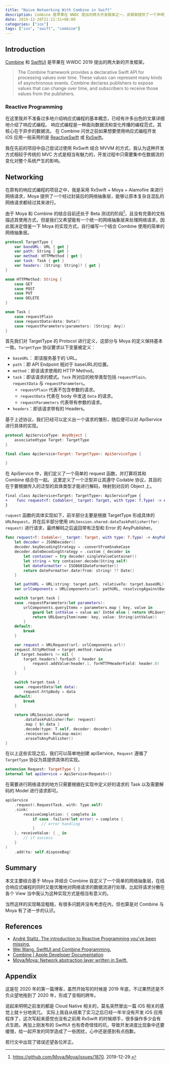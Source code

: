 ```yaml
---
title: "Naive Networking With Combine in Swift"
description: Combine 是苹果在 WWDC 提出的两大开发框架之一，该框架提供了一个声明式的 Swift API 去处理异步的事件。本文主要结合基于 Moya 并结合 Combine 自定义了一个简单的网络抽象层，在结合响应式编程的同时又能优雅地对网络请求的数据流进行处理。
date: 2019-12-28T21:22:51+08:00
categories: ["ios"]
tags: ["ios", "swift", "combine"]
---
```


## Introduction

[Combine](https://developer.apple.com/documentation/combine) 和 [SwiftUI](https://developer.apple.com/xcode/swiftui/) 是苹果在 WWDC 2019 提出的两大新的开发框架。

> The Combine framework provides a declarative Swift API for processing values over time. These values can represent many kinds of asynchronous events. Combine declares publishers to expose values that can change over time, and subscribers to receive those values from the publishers.

### Reactive Programming

在这里我并不准备过多地介绍响应式编程的基本概念，已经有许多出色的文章详细地介绍了响应式编程。
响应式编程是一种面向数据流和变化传播的编程范式，其核心在于异步的数据流。
在 Combine 问世之前如果想要使用响应式编程开发 iOS 应用一般采用的是 [ReactiveSwift](https://github.com/ReactiveCocoa/ReactiveSwift) 或 [RxSwift](https://github.com/ReactiveX/RxSwift)。

我在先前的项目中自己尝试过使用 RxSwift 结合 MVVM 的方式，我认为这种开发方式相较于传统的 MVC 方式是相当有魅力的，开发过程中只需要集中在数据流的变化对整个系统产生的影响。

## Networking

在原有的响应式编程的项目之中，我是采用 RxSwift + Moya + Alamofire 来进行网络请求，Moya 提供了一个经过封装后的网络抽象层，能够让原本复杂且混乱的网络请求都经过其来进行。

由于 Moya 和 Combine 的结合目前还处于 Beta 测试的阶段[^1]，且没有完善的文档描述其使用方式，但是我们又希望能有一个统一的网络抽象层来处理网络请求，因此我决定借鉴一下 Moya 的实现方式，自行编写一个结合 Combine 使用的简单的网络抽象层。

[^1]: https://github.com/Moya/Moya/issues/1870. 2019-12-29.

```swift
protocol TargetType {
    var baseURL: URL { get }
    var path: String { get }
    var method: HTTPMethod { get }
    var task: Task { get }
    var headers: [String: String]? { get }
}

enum HTTPMethod: String {
    case GET
    case POST
    case PUT
    case DELETE
}

enum Task {
    case requestPlain
    case requestData(data: Data?)
    case requestParameters(parameters: [String: Any])
}
```

首先我们对 TargetType 的 Protocol 进行定义，这部分与 Moya 的定义保持基本一致。`TargetType` 协议要求以下变量被定义：

- `baseURL`： 即该服务基于的 URL。
- `path`：即 API Endpoint 相对于 baseURL的位置。
- `method`：即该请求使用的 HTTP Method。
- `task`：即该请求的模式。`Task` 所对应的枚举类型包括 `requestPlain`、`requestData` 与 `requestParameters`。
  - `requestPlain` 代表不包含参数的请求。
  - `requestData` 代表在 body 中发送 `Data` 的请求。
  - `requestParameters` 代表带有参数的请求。
- `headers`：即该请求带有的 Headers。

基于上述协议，我们已经可以定义出一个请求的雏形，随后便可以对 ApiService 进行具体的实现。

```swift
protocol ApiServiceType: AnyObject {
    associatedtype Target: TargetType
}

final class ApiService<Target: TargetType>: ApiServiceType {

}
```

在 ApiService 中，我们定义了一个简单的 request 函数，并打算将其和 Combine 结合在一起。
这里定义了一个泛型并让其遵守 Codable 协议，其目的在于要根据传入的泛型的具体类型才能进行解码，映射到对应的 Object 上。

```diff
final class ApiService<Target: TargetType>: ApiServiceType {
+    func request<T: Codable>(_ target: Target, with type: T.Type) -> AnyPublisher<T, Error> { }
}
```

`ruquest` 函数的具体实现如下，前半部分主要是根据 TargetType 形成具体的 `URLRequest`，并在后半部分使用 `URLSession.shared.dataTaskPublisher(for: request)` 进行请求，最终解码之后返回带有泛型和 Error 的 AnyPublisher。

```swift
func request<T: Codable>(_ target: Target, with type: T.Type) -> AnyPublisher<T, Error> {
    let decoder = JSONDecoder()
    decoder.keyDecodingStrategy = .convertFromSnakeCase
    decoder.dateDecodingStrategy = .custom { decoder in
        let container = try decoder.singleValueContainer()
        let string = try container.decode(String.self)
        let dateFormatter = ISO8601DateFormatter()
        return dateFormatter.date(from: string) ?? Date()
    }

    let pathURL = URL(string: target.path, relativeTo: target.baseURL)!
    var urlComponents = URLComponents(url: pathURL, resolvingAgainstBaseURL: true)!

    switch target.task {
    case .requestParameters(let parameters):
        urlComponents.queryItems = parameters.map { key, value in
            guard let intValue = value as? Int64 else { return URLQueryItem(name: key, value: "") }
            return URLQueryItem(name: key, value: String(intValue))
        }
    default:
        break
    }

    var request = URLRequest(url: urlComponents.url!)
    request.httpMethod = target.method.rawValue
    if target.headers != nil {
        target.headers?.forEach { header in
            request.addValue(header.1, forHTTPHeaderField: header.0)
        }
    }

    switch target.task {
    case .requestData(let data):
        request.httpBody = data
    default:
        break
    }

    return URLSession.shared
        .dataTaskPublisher(for: request)
        .map { $0.data }
        .decode(type: T.self, decoder: decoder)
        .receive(on: RunLoop.main)
        .eraseToAnyPublisher()
}
```

在以上这些实现之后，我们可以简单地创建 apiService，`Request` 遵循了 `TargetType` 协议为其提供具体的实现。

```swift
extension Request: TargetType { }
internal let apiService = ApiService<Request>()
```

在需要进行网络请求的地方只需要根据在实现中定义好的请求的 Task 以及需要解码的 Model 进行请求即可。

```swift
apiService
    .request(.RequestTask, with: Type.self)
    .sink(
        receiveCompletion: { complete in
            if case .failure(let error) = complete {
                // error handling
            }
    }, receiveValue: { _ in
        // if success
    }
)
    .add(to: self.disposeBag)
```

## Summary

本文主要结合基于 Moya 并结合 Combine 自定义了一个简单的网络抽象层，在结合响应式编程的同时又能优雅地对网络请求的数据流进行处理，比起将请求分散在各个 View 当中我认为这种实现方式是相当有意义的。

当然这样的实现略显粗糙，有很多问题并没有考虑在内，但也算是对 Combine 与 Moya 有了进一步的认识。

## References

- [André Staltz. The introduction to Reactive Programming you've been missing.](https://gist.github.com/staltz/868e7e9bc2a7b8c1f754)
- [Wei Wang. SwiftUI and Combine Programming.](https://objccn.io/products/swift-ui)
- [Combine | Apple Developer Documentation](https://developer.apple.com/documentation/combine)
- [Moya/Moya: Network abstraction layer written in Swift.](https://github.com/Moya/Moya)

## Appendix

这是在 2020 年的第一篇博客，虽然开始写的时候是 2019 年底，不过果然还是不负众望地拖到了 2020 年，形成了变相的跨年。

说起来明明之前发的都是 Cloud Native 相关的，莫名突然冒出一篇 iOS 相关的感觉上就十分地突兀。
实际上我自从结束了实习之后已经一年半没有开发 iOS 应用程序了，这次写起来感觉也没有之前用 RxSwift 的时候顺手，很多操作多少会有点生疏，再加上刚发布的 SwiftUI 也有奇奇怪怪的坑，导致开发进度比现象中还要缓慢，给一起开发的同学造成了一些困扰，心中还是感到有点抱歉。

若行文中出现了错误还望各位斧正。
